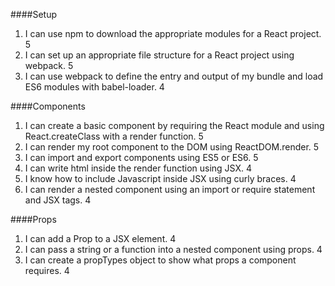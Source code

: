 ####Setup
1. I can use npm to download the appropriate modules for a React project. 5   
2. I can set up an appropriate file structure for a React project using webpack. 5  
3. I can use webpack to define the entry and output of my bundle and load ES6 modules with babel-loader. 4    

####Components 
1. I can create a basic component by requiring the React module and using React.createClass with a render function. 5  
2. I can render my root component to the DOM using ReactDOM.render. 5   
3. I can import and export components using ES5 or ES6. 5  
4. I can write html inside the render function using JSX. 4
5. I know how to include Javascript inside JSX using curly braces. 4 
6. I can render a nested component using an import or require statement and JSX tags. 4  

####Props
1. I can add a Prop to a JSX element. 4    
2. I can pass a string or a function into a nested component using props. 4  
3. I can create a propTypes object to show what props a component requires. 4      
